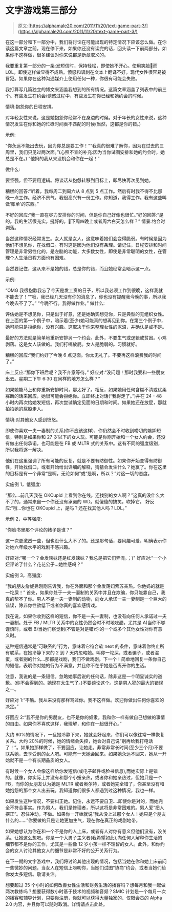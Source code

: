 # 文字游戏第三部分

> 原文:[https://alphamale20.com/2011/11/20/text-game-part-3/](https://alphamale20.com/2011/11/20/text-game-part-3/)

在这一部分和下一部分中，我们将讨论在可能出现的特定情况下应该怎么做。在你读这篇文章之前，现在停下来，如果你还没有读完的话，回头读一下前两部分。如果你不这样做，很多建议对你来说都是断章取义的。

我要重复第一部分的一条:发短信时，保持轻松，即使她不开心。使用笑脸🙂而 LOL，即使这样做显得不成熟。愤怒和讽刺在文本上翻译不好。现代女性很容易被冒犯。如果你在这种沟通媒介上使用任何一种，你很有可能会失败。

我打算写几篇独立的博文来涵盖我想到的所有情况。这篇文章涵盖了列表中的前三个。有些发生在约会/诱惑过程中，有些发生在你已经和她约会的时候。

情境:抱怨你的日程安排。

对年轻女性来说，这是她抱怨你经常不在身边的时候。对于年长的女性来说，这种情况发生在你和她的忙碌时间表不匹配的时候(当然，这都是你的错。)

示例:

"你永远不能出去玩，因为你总是要工作！"“我真的很难了解你，因为在过去的三周里，我们只见过两次面。”(心照不宣的补充:因为当你试图安排和她的约会时，她总是不在。)
“他妈的我从来没机会和你在一起！”

做什么:

要坚强，但不要用逻辑。将谈话从抱怨转移到目标上，即尽快再次见到她。

糟糕的回答:“听着，我每周二到周六从 8 点到 5 点工作。然后有时我不得不比那晚一点工作。经济不景气，我很高兴有一份工作。你知道，我得工作。我有这些叫做‘账单’的东西。”

不好的回应:“我一直在尽力安排你的时间，但是你自己好像也很忙。”好的回答:“是的。我的生活很充实。挺好的。🙂下周四晚上或者周六白天怎么样？”
情景:约会时剥落。

当然这种情况经常发生。女人就是女人，这意味着她们会变得脆弱。有时候是因为他们不想见你，在找借口。有时这是因为他们没有条理。请记住，日程安排和时间管理是非常男性化的，是左脑的功能，大多数女性，即使是非常聪明的女性，在管理个人生活日程方面也有困难。

当然要记住，这从来不是她的错，总是你的错，而且她经常会暗示这一点。

示例:

“OMG 我很抱歉我忘了今天是发工资的日子，所以我必须工作到很晚，这样我就不能去了！”“哦，我已经几天没有你的消息了，你也没有提醒我今晚的事，所以我今晚去不了了。”
“今晚不行。我得做作业。” 做什么:

评估她是不想见你，只是出于好意，还是她确实想见你，只是典型的无组织女性。在上面的第一个例子中，暗示着(至少)她可能真的想再见到你。在第三个例子中，她可能只是拒绝你，没有兴趣。这取决于你来整理女性的泥沼，并确认是或不是。

最好的方法就是简单地重新安排另一个约会。此外，不要生气或逻辑或贫困。小鸡剥落。这是女人该做的。我们打嗝放屁。女人是脆弱的。习惯就好。

糟糕的回应:“我们约好了今晚 6 点见面。你太无礼了。不要再这样浪费我的时间了。”

床上反应:“那你下班后呢？我不介意等待。”
好应对:“没问题！那时我要和一些朋友出去。星期二下午 6:30 在同样的地方怎么样？”

如果她能马上和你重新安排时间，那太好了。相反，如果她用任何含糊不清或优柔寡断的话来回应，她很可能会拒绝你。立即终止对话(“我得走了。”)并在 24 - 48 小时内再次给她发短信，再次尝试确定见面的日期和时间。如果她还在放屁，那就拍拍她的屁股走人。

情境:对其他女人感到愤怒。

即使你喜欢一夫一妻制的关系(你不应该这样)，你仍然会不时收到唠叨的嫉妒短信，特别是如果你和 27 岁以下的女人玩。可能是你刚开始和一个女人约会，还没有做出任何承诺，也可能是在 FB 或 MLTR 式的关系中。这有不同的强度级别，所以我将逐一解决。

他们在这里强调了所有可能的反复，就是不要有防御性。如果你开始变得有防御性，开始找借口，或者开始给出详细的解释，猜猜会发生什么？她赢了。你在这里的目标是有一个非常“是啊，无论如何”或“是啊，所以？”对这一切的态度。

实施例 1，低强度:

“那么...前几天我在 OKCupid 上看到你在线。还找别的女人啊？”这真的没什么大不了的，通常来自一个你还没有承诺的 WD。就傻傻的搞笑，吹掉它。
好反应:“哦...你也在 OKCupid 上，是吗？还在找其他人吗？LOL。”

示例 2，中等强度:

“你脸书里那个评论<blah blah="">的婊子是谁？”</blah>

这一次更激烈一些，但也没什么大不了的。还是那句话，要风趣可爱，明确表示你对她六年级水平的戏剧不感兴趣。

好应对:“哪一个？金发辣妹还是红发辣妹？我总是把它们弄混。；)"
好应对:“一个小妞评论了什么？花花公子...她性感吗？”

实施例 3，高强度:

“我的朋友詹妮弗刚刚告诉我，你在外面和那个金发荡妇紫苏亲热。你他妈的就是一坨屎！” 首先，如果你处于一夫一妻制的关系中并且在欺骗，你只能靠自己，我真的帮不了你。男人不是一夫一妻制的动物，向女人承诺一夫一妻制是一个巨大的错误，除非你性欲低下或者你真的喜欢感情戏。

我在说，如果你收到这样的短信，你不是一夫一妻制，也没有向任何人承诺过一夫一妻制。处于 FB / MLTR 关系中的女性仍然会时不时地吃醋，尤其是 A)当你不够谨慎时，或者 B)当她们察觉到(不管是对是错)你的一个或多个其他女性对你有意义时。

这种短信通常是“可联系的”行为，意味着它符合软 next 的条件，意味着你终止所有联系，在她冷静下来的 2 到 7 天内忽略她。叫你一坨屎，或者骗子，或者混蛋，或者别的什么...那都是戏剧，我们不做戏剧。下一个！简单地回复一条你自己的短信，表明你对她的行为不满意，并且你不在乎她是否离开你的生活。

注意，我说的是一条短信。忽略她事后说的任何话，除非这是一个明显诚实的道歉。(你不会得到的。她现在太生气了。)不要谈论这个。这是男人犯的最大的错误之一。

好应对 1:“不酷。我从来没有那样骂过你。我不这样做。欢迎你做出任何你喜欢的决定。”

好回应 2:“我不是你的男朋友，也不是你的奴隶。我和你一样有做自己想做的事情的自由。如果你不喜欢这样，我理解，和你在一起很开心。”

大约 80%的情况下，一旦她冷静下来，她就会好起来，你们可以像往常一样恢复关系。大约 20%的时候，她的情绪会失控，她会对自己说“别再给我打电话了！”。如果她那样做了，不要回应，让她走。非常非常长时间(至少三个月)不要联系她，去享受别的女人吧。可能有一天她会回来。如果她永远不回来，她从一开始就不是一个有长期品质的女人。

有时候一个女人会像这样给你发短信(或电子邮件或脸书信息),而她实际上是错的。就像，你实际上并没有和那个小妞亲热，或者你和她亲热过，但她只是一个 FB，而你的女朋友认为她是 MLTR 或者奥尔特，或者她完全错了，你甚至没有和她抱怨的那个女人出去玩。我知道你们很多人都遇到过这种情况，我也一样。

如果发生这种情况，不要纠正她。记住，永远不要自卫....即使你是对的，而她完全不符合事实。作为男人，我们是修理者，所以这将是非常困难的。男人爱“把人摆正”。忍住冲动，不做。如果你一开始就说“我从没上过那个女人！她只是个朋友什么的……”你要做的只是让她更加生气，现在你在真正的戏剧地带。

如果她想认为你在和一个不是你的人上床，或者有人对你有意义但他们没有，没关系。让她这么想吧。你是一个大男子主义者(我希望如此),向任何人解释你生活的细节都不是你的工作，尤其是一些像 12 岁小孩一样不理智的女人。此外，和你约会的女人讨论其他女人的细节是非常不好的公开关系行为。

在下一期的文字游戏中，我们将讨论其他出现的情况，包括当她在你和她上床前问一些微妙的问题，当女人在短信上唠叨你，当她们试图“协商”约会，或者当她们给你发太多短信。敬请关注。

想要超过 35 个小时的如何改善女性生活和财务生活的播客吗？想每月和我一起做两次教练吗？想要获得数小时基于技术的视频和音频？SMIC 计划是一个每月一次的播客和辅导计划，只要你注册，你就可以获得大量独家的、仅限会员的 Alpha 2.0 内容，并且你可以随时取消。详情请点击此处。